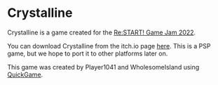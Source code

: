 # Crystalline 

Crystalline is a game created for the [Re:START! Game Jam 2022](https://itch.io/jam/psp-2022-game-jam).

You can download Crystalline from the itch.io page [here](https://player1041.itch.io/crystalline-psp). 
This is a PSP game, but we hope to port it to other platforms later on.

This game was created by Player1041 and WholesomeIsland using [QuickGame](https://github.com/iridescentrose/quickgame).

